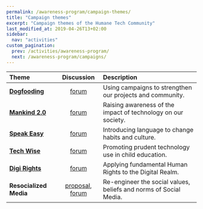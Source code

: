 ```yaml
---
permalink: /awareness-program/campaign-themes/
title: "Campaign themes"
excerpt: "Campaign themes of the Humane Tech Community"
last_modified_at: 2019-04-26T13+02:00
sidebar:
  nav: "activities"
custom_pagination:
  prev: /activities/awareness-program/
  next: /awareness-program/campaigns/
---
```


| Theme | Discussion | Description |
| :--- | :---: | :--- |
| [**Dogfooding**](/awareness-program/campaign-themes/dogfooding/) | [forum](https://community.humanetech.com/t/2825) | Using campaigns to strengthen our projects and community. |
| [**Mankind 2.0**](/awareness-program/campaign-themes/mankind-2.0/) |[forum](https://community.humanetech.com/t/2785) | Raising awareness of the impact of technology on our society. |
| [**Speak Easy**](/awareness-program/campaign-themes/speak-easy/) | [forum](https://community.humanetech.com/t/2786) | Introducing language to change habits and culture. |
| [**Tech Wise**](/awareness-program/campaign-themes/tech-wise/) | [forum](https://community.humanetech.com/t/2772) | Promoting prudent technology use in child education. |
| [**Digi Rights**](/awareness-program/campaign-themes/digi-rights) | [forum](https://community.humanetech.com/t/492) | Applying fundamental Human Rights to the Digital Realm. |
| **Resocialized Media** | [proposal](https://github.com/humanetech-community/humanetech-community-awareness/issues/61), [forum](https://community.humanetech.com/t/3009) | Re-engineer the social values, beliefs and norms of Social Media. |